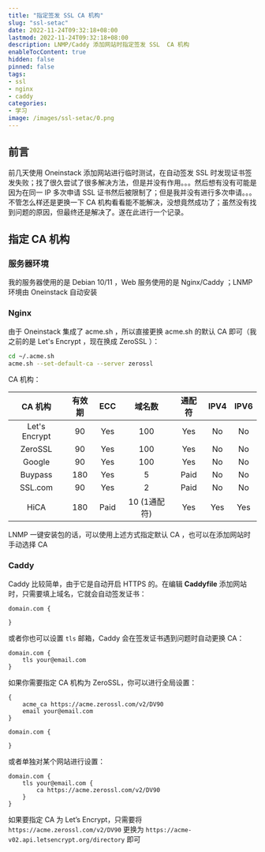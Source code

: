 ```yaml
---
title: "指定签发 SSL CA 机构"
slug: "ssl-setac"
date: 2022-11-24T09:32:18+08:00
lastmod: 2022-11-24T09:32:18+08:00
description: LNMP/Caddy 添加网站时指定签发 SSL  CA 机构
enableTocContent: true
hidden: false
pinned: false
tags:
- ssl
- nginx
- caddy
categories:
- 学习
image: /images/ssl-setac/0.png
---
```


## 前言

前几天使用 Oneinstack 添加网站进行临时测试，在自动签发 SSL 时发现证书签发失败；找了很久尝试了很多解决方法，但是并没有作用。。。然后想有没有可能是因为在同一 IP 多次申请 SSL 证书然后被限制了；但是我并没有进行多次申请。。。不管怎么样还是更换一下 CA 机构看看能不能解决，没想竟然成功了；虽然没有找到问题的原因，但最终还是解决了。遂在此进行一个记录。

<!--more-->

## 指定 CA 机构

### 服务器环境

我的服务器使用的是 Debian 10/11 ，Web 服务使用的是 Nginx/Caddy ；LNMP 环境由 Oneinstack 自动安装

### Nginx

由于 Oneinstack 集成了 acme.sh ，所以直接更换 acme.sh 的默认 CA 即可（我之前的是 Let's Encrypt ，现在换成 ZeroSSL ）：

```bash
cd ~/.acme.sh
acme.sh --set-default-ca --server zerossl
```

CA 机构：

|    CA 机构    |有效期| ECC |   域名数  |通配符|IPV4|IPV6|
|     :--:      | :--:|:--: |    :--:   | :--:|:--:|:--:|
| Let's Encrypt |  90 | Yes |    100    | Yes | No | No |
|    ZeroSSL    |  90 | Yes |    100    | Yes | No | No |
|     Google    |  90 | Yes |    100    | Yes | No | No |
|    Buypass    | 180 | Yes |     5     | Paid| No | No |
|    SSL.com    |  90 | Yes |      2    | Paid| No | No |
|      HiCA     | 180 | Paid|10 (1通配符)|  Yes| Yes| Yes|

LNMP 一键安装包的话，可以使用上述方式指定默认 CA ，也可以在添加网站时手动选择 CA

### Caddy

Caddy 比较简单，由于它是自动开启 HTTPS 的。在编辑 **Caddyfile** 添加网站时，只需要填上域名，它就会自动签发证书：

```caddyfile
domain.com {

}
```

或者你也可以设置 `tls` 邮箱，Caddy 会在签发证书遇到问题时自动更换 CA：

```caddyfile
domain.com {
    tls your@email.com
}
```

如果你需要指定 CA 机构为 ZeroSSL，你可以进行全局设置：

```caddyfile
{
    acme_ca https://acme.zerossl.com/v2/DV90
    email your@email.com
}

domain.com {

}
```

或者单独对某个网站进行设置：

```caddyfile
domain.com {
    tls your@email.com {
        ca https://acme.zerossl.com/v2/DV90
    }
}
```

如果要指定 CA 为 Let’s Encrypt，只需要将 `https://acme.zerossl.com/v2/DV90` 更换为 `https://acme-v02.api.letsencrypt.org/directory` 即可